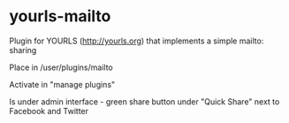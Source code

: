 # yourls-mailto
Plugin for YOURLS (http://yourls.org) that implements a simple mailto: sharing

Place in /user/plugins/mailto

Activate in "manage plugins"

Is under admin interface - green share button under "Quick Share" next to Facebook and Twitter

